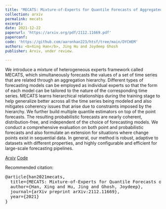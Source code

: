 ```yaml
---
title: "MECATS: Mixture-of-Experts for Quantile Forecasts of Aggregated Time Series"
collection: arxiv
permalink: mecats
excerpt: 
date: 2021-12-22
paperurl: 'https://arxiv.org/pdf/2112.11669.pdf'
paperconf: 
code: 'https://github.com/aaronhan223/htsf/tree/main/DYCHEM'
authors: <b>Xing Han</b>, Jing Hu and Joydeep Ghosh
publisher: Arxiv, under review.

---
```

We introduce a mixture of heterogeneous experts framework called MECATS, which simultaneously forecasts the values of a set of time series that are related through an aggregation hierarchy. Different types of forecasting models can be employed as individual experts so that the form of each model can be tailored to the nature of the corresponding time series. MECATS learns hierarchical relationships during the training stage to help generalize better across all the time series being modeled and also mitigates coherency issues that arise due to constraints imposed by the hierarchy. We further build multiple quantile estimators on top of the point forecasts. The resulting probabilistic forecasts are nearly coherent, distribution-free, and independent of the choice of forecasting models. We conduct a comprehensive evaluation on both point and probabilistic forecasts and also formulate an extension for situations where change points exist in sequential data. In general, our method is robust, adaptive to datasets with different properties, and highly configurable and efficient for large-scale forecasting pipelines.


[Arxiv](https://arxiv.org/pdf/2112.11669.pdf) [Code](https://github.com/aaronhan223/htsf/tree/main/DYCHEM)

Recommended citation:
<pre>
@article{han2021mecats,
  title={MECATS: Mixture-of-Experts for Quantile Forecasts of Aggregated Time Series},
  author={Han, Xing and Hu, Jing and Ghosh, Joydeep},
  journal={arXiv preprint arXiv:2112.11669},
  year={2021}
}
</pre>